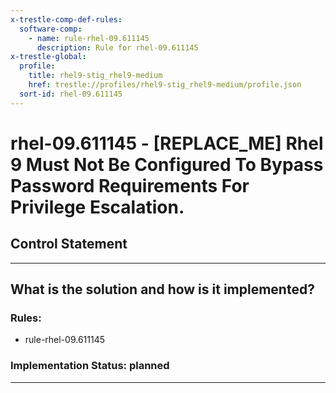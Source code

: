 ```yaml
---
x-trestle-comp-def-rules:
  software-comp:
    - name: rule-rhel-09.611145
      description: Rule for rhel-09.611145
x-trestle-global:
  profile:
    title: rhel9-stig_rhel9-medium
    href: trestle://profiles/rhel9-stig_rhel9-medium/profile.json
  sort-id: rhel-09.611145
---
```


# rhel-09.611145 - \[REPLACE_ME\] Rhel 9 Must Not Be Configured To Bypass Password Requirements For Privilege Escalation.

## Control Statement

______________________________________________________________________

## What is the solution and how is it implemented?

<!-- For implementation status enter one of: implemented, partial, planned, alternative, not-applicable -->

<!-- Note that the list of rules under ### Rules: is read-only and changes will not be captured after assembly to JSON -->

<!-- Add control implementation description here for control: rhel-09.611145 -->

### Rules:

  - rule-rhel-09.611145

### Implementation Status: planned

______________________________________________________________________
